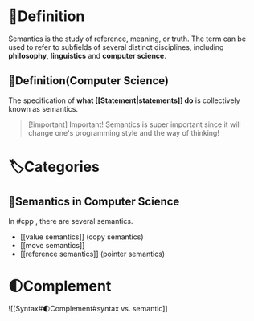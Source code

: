 # 📝Definition
Semantics is the study of reference, meaning, or truth. The term can be used to refer to subfields of several distinct disciplines, including **philosophy**, **linguistics** and **computer science**.

## 📄Definition(Computer Science)
The specification of **what [[Statement|statements]] do** is collectively known as semantics.

> [!important] Important!
> Semantics is super important since it will change one's programming style and the way of thinking!

# 🏷Categories
## 🔖Semantics in Computer Science
In #cpp , there are several semantics.
- [[value semantics]] (copy semantics)
- [[move semantics]]
- [[reference semantics]] (pointer semantics)

# 🌓Complement
![[Syntax#🌓Complement#syntax vs. semantic]]